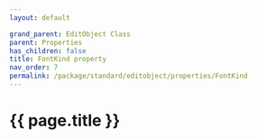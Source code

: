 ```yaml
---
layout: default

grand_parent: EditObject Class
parent: Properties
has_children: false
title: FontKind property
nav_order: 7
permalink: /package/standard/editobject/properties/FontKind
---
```

# {{ page.title }}




